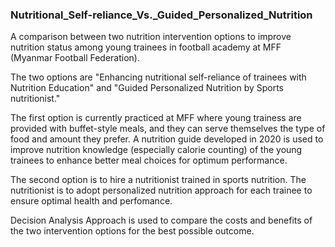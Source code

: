 ### Nutritional_Self-reliance_Vs._Guided_Personalized_Nutrition

A comparison between two nutrition intervention options to improve nutrition status among young trainees in football academy at MFF (Myanmar Football Federation). 

The two options are "Enhancing nutritional self-reliance of trainees with Nutrition Education" and "Guided Personalized Nutrition by Sports nutritionist."

The first option is currently practiced at MFF where young trainess are provided with buffet-style meals, and they can serve themselves the type of food and amount they prefer. A nutrition guide developed in 2020 is used to improve nutrition knowledge (especially calorie counting) of the young trainees to enhance better meal choices for optimum performance. 

The second option is to hire a nutritionist trained in sports nutrition. The nutritionist is to adopt personalized nutrition approach for each trainee to ensure optimal health and perfomance. 

Decision Analysis Approach is used to compare the costs and benefits of the two intervention options for the best possible outcome. 
